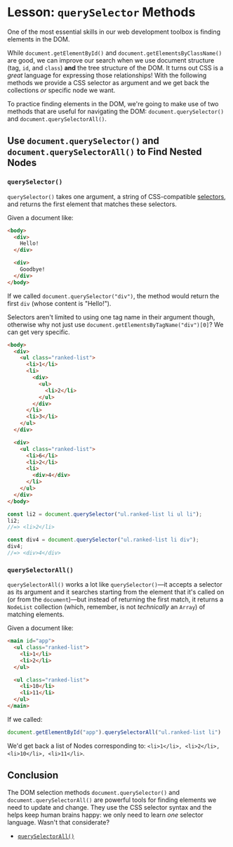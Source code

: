 # Lesson: `querySelector` Methods

One of the most essential skills in our web development toolbox is finding elements in the DOM.

While `document.getElementById()` and `document.getElementsByClassName()` are good, we can improve our search when we use document structure (tag, `id`, and `class`) **and** the tree structure of the DOM. It turns out CSS is a _great_ language for expressing those relationships! With the following methods we provide a CSS selector as argument and we get back the collections _or_ specific node we want.

To practice finding elements in the DOM, we're going to make use of two methods that are useful for navigating the DOM: `document.querySelector()` and `document.querySelectorAll()`.

## Use `document.querySelector()` and `document.querySelectorAll()` to Find Nested Nodes

### `querySelector()`

`querySelector()` takes one argument, a string of CSS-compatible [selectors](https://developer.mozilla.org/en-US/docs/Web/Guide/CSS/Getting_Started/Selectors), and returns the first element that matches these selectors.

Given a document like:

```html
<body>
  <div>
    Hello!
  </div>

  <div>
    Goodbye!
  </div>
</body>
```

If we called `document.querySelector("div")`, the method would return the first `div` (whose content is "Hello!").

Selectors aren't limited to using one tag name in their argument though, otherwise why not just use `document.getElementsByTagName("div")[0]`? We can get very specific.

```html
<body>
  <div>
    <ul class="ranked-list">
      <li>1</li>
      <li>
        <div>
          <ul>
            <li>2</li>
          </ul>
        </div>
      </li>
      <li>3</li>
    </ul>
  </div>

  <div>
    <ul class="ranked-list">
      <li>6</li>
      <li>2</li>
      <li>
        <div>4</div>
      </li>
    </ul>
  </div>
</body>
```

```js
const li2 = document.querySelector("ul.ranked-list li ul li");
li2;
//=> <li>2</li>

const div4 = document.querySelector("ul.ranked-list li div");
div4;
//=> <div>4</div>
```

### `querySelectorAll()`

`querySelectorAll()` works a lot like `querySelector()`—it accepts a selector as its argument and it searches starting from the element that it's called on (or from the `document`)—but instead of returning the first match, it returns a `NodeList` collection (which, remember, is not _technically_ an `Array`) of matching elements.

Given a document like:

```html
<main id="app">
  <ul class="ranked-list">
    <li>1</li>
    <li>2</li>
  </ul>

  <ul class="ranked-list">
    <li>10</li>
    <li>11</li>
  </ul>
</main>
```

If we called:

```js
document.getElementById("app").querySelectorAll("ul.ranked-list li")
```

We'd get back a list of Nodes corresponding to: `<li>1</li>, <li>2</li>, <li>10</li>, <li>11</li>`.

## Conclusion

The DOM selection methods `document.querySelector()` and `document.querySelectorAll()` are powerful tools for finding elements we need to update and change. They use the CSS selector syntax and the helps keep human brains happy: we only need to learn _one_ selector language. Wasn't that considerate?

- [`querySelectorAll()`](https://developer.mozilla.org/en-US/docs/Web/API/Document/querySelectorAll)
